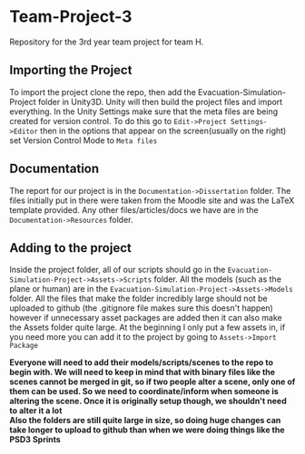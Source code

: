 Team-Project-3
==============

Repository for the 3rd year team project for team H.

Importing the Project
---------------------
To import the project clone the repo, then add the Evacuation-Simulation-Project folder in Unity3D.
Unity will then build the project files and import everything.
In the Unity Settings make sure that the meta files are being created for version control.
To do this go to <code>Edit->Project Settings->Editor</code> then in the options that appear on the screen(usually on the right) set Version Control Mode to <code>Meta files</code>

Documentation
-------------
The report for our project is in the <code>Documentation->Dissertation</code> folder. The files initially put in there were taken from the Moodle site and was the LaTeX template provided.
Any other files/articles/docs we have are in the <code>Documentation->Resources</code> folder.

Adding to the project
---------------------
Inside the project folder, all of our scripts should go in the <code>Evacuation-Simulation-Project->Assets->Scripts</code> folder. All the models (such as the plane or human) are in the <code>Evacuation-Simulation-Project->Assets->Models</code> folder.
All the files that make the folder incredibly large should not be uploaded to github (the .gitignore file makes sure this doesn't happen) however if unnecessary asset packages are added then it can also make the Assets folder quite large. At the beginning I only put a few assets in, if you need more you can add it to the project by going to <code>Assets->Import Package</code>



**Everyone will need to add their models/scripts/scenes to the repo to begin with.
We will need to keep in mind that with binary files like the scenes cannot be merged in git, so if two people alter a scene, only one of them can be used. So we need to coordinate/inform when someone is altering the scene. Once it is originally setup though, we shouldn't need to alter it a lot
<br>
Also the folders are still quite large in size, so doing huge changes can take longer to upload to github than when we were doing things like the PSD3 Sprints**
